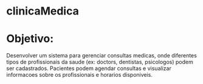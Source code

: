 # clinicaMedica
# Objetivo: 
Desenvolver um sistema para gerenciar consultas medicas, onde diferentes tipos de profissionais da saude (ex: doctors, dentistas, psicologos) podem ser cadastrados. Pacientes podem agendar consultas e visualizar informacoes sobre os profissionais e horarios disponiveis.